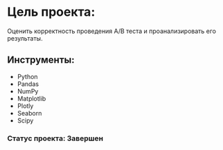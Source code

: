 # Цель проекта: 
Оценить корректность проведения А/В теста и проанализировать его результаты.

## Инструменты:
- Python
- Pandas
- NumPy
- Matplotlib
- Plotly
- Seaborn
- Scipy

### Статус проекта: Завершен
